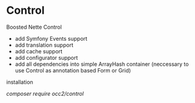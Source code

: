 # Control
Boosted Nette Control
- add Symfony Events support
- add translation support
- add cache support
- add configurator support
- add all dependencies into simple ArrayHash container (neccessary to use Control as annotation based Form or Grid)

installation    

_composer require occ2/control_
